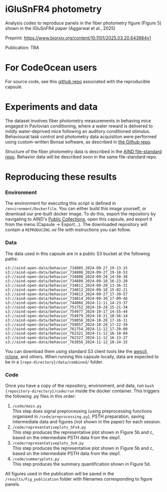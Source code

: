 # iGluSnFR4 photometry

Analysis codes to reproduce panels in the fiber photometry figure (Figure 5) shown in the iGluSnFR4 paper (Aggarwal et al., 2025)

Preprint: https://www.biorxiv.org/content/10.1101/2025.03.20.643984v1

Publication: TBA


# For CodeOcean users

For source code, see this [github repo](https://github.com/AllenNeuralDynamics/iGluSnFR4_photometry) associated with the reproducible capsule.



# Experiments and data

The dataset involves fiber photometry measurements in behaving mice engaged in Pavlovian conditioning, where a water reward is delivered to mildly water-deprived mice following an auditory conditioned stimulus.
Behavioural task control and photometry data acquisition were performed using custom-written Bonsai software, as described in [the Github repo](https://github.com/AllenNeuralDynamics/PavlovianCond_Bonsai).

Structure of the fiber photometry data is described in the [AIND file-standard repo](https://github.com/AllenNeuralDynamics/aind-file-standards/blob/main/file_formats/fip.md).
Behavior data will be described soon in the same file-standard repo.

# Reproducing these results 

### Environment 

The environment for executing this script is defined in `/environment/Dockerfile`. You can either build this image yourself, or download our pre-built docker image. To do this, export the repository by navigating to AIND's [Public Collections](https://codeocean.allenneuraldynamics.org/collections/4a2d5da6-b053-43fe-9180-1912d787c59e), open this capsule, and export it from the menu (Capsule -> Export...). The downloaded repository will contain a `REPRODUCING.md` file with instructions you can follow.

### Data

The data used in this capsule are in a public S3 bucket at the following paths:

```
s3://aind-open-data/behavior_734805_2024-09-27_19-13-15
s3://aind-open-data/behavior_734806_2024-09-27_19-18-53
s3://aind-open-data/behavior_734808_2024-09-20_14-50-38
s3://aind-open-data/behavior_734809_2024-09-18_16-23-20
s3://aind-open-data/behavior_734811_2024-09-20_13-36-31
s3://aind-open-data/behavior_734812_2024-09-18_15-02-21
s3://aind-open-data/behavior_734813_2024-09-27_17-39-57
s3://aind-open-data/behavior_734814_2024-09-30_17-09-46
s3://aind-open-data/behavior_744066_2024-11-11_14-23-37
s3://aind-open-data/behavior_751752_2024-10-28_15-21-34
s3://aind-open-data/behavior_754977_2024-10-17_14-55-44
s3://aind-open-data/behavior_754979_2024-10-21_10-56-14
s3://aind-open-data/behavior_759856_2024-10-28_17-16-11
s3://aind-open-data/behavior_759857_2024-10-28_17-22-39
s3://aind-open-data/behavior_761754_2024-11-12_17-20-00
s3://aind-open-data/behavior_762321_2024-11-12_16-10-04
s3://aind-open-data/behavior_762327_2024-11-12_16-13-27
s3://aind-open-data/behavior_763856_2024-11-12_18-24-15
```

You can download them using standard S3 client tools like the [awscli](https://aws.amazon.com/cli/), [rclone](https://rclone.org/), and others. When running this capsule locally, data are expected to be in a `{repo-directory}/data/combined/` folder. 

### Code

Once you have a copy of the repository, environment, and data, run `bash {repository-directory}/code/run` inside the docker container. This triggers the following .py files in this order:
1. `/code/main.py`   
This step does signal preprocessing (using preprocessing functions organised in `/code/preprocessing.py`), PSTH preparation, saving intermediate data and figures (not shown in the paper) for each session.  
2. `/code/representativeplots_SFv4.py`   
This step produces the representative plot shown in Figure 5b and c, based on the intermediate PSTH data from the step1.
3. `/code/representativeplots_3v4.py`   
This step produces the representative plot shown in Figure 5b and c, based on the intermediate PSTH data from the step1.
4. `/code/summaryplots.py`   
This step produces the summary quantification shown in Figure 5d.

All figures used in the publication will be saved in the `/results/Fig_publication` folder with filenames corresponding to figure panels.

